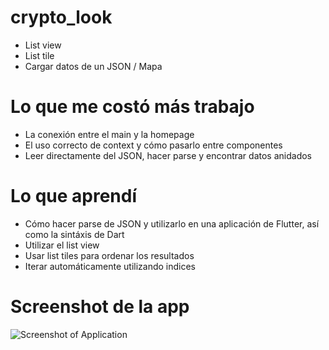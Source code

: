 # crypto_look
* List view
* List tile
* Cargar datos de un JSON / Mapa

# Lo que me costó más trabajo
* La conexión entre el main y la homepage
* El uso correcto de context y cómo pasarlo entre componentes
* Leer directamente del JSON, hacer parse y encontrar datos anidados 

# Lo que aprendí
* Cómo hacer parse de JSON y utilizarlo en una aplicación de Flutter, así como la sintáxis de Dart
* Utilizar el list view
* Usar list tiles para ordenar los resultados
* Iterar automáticamente utilizando indices

# Screenshot de la app
![Screenshot of Application](https://i.imgur.com/b35NcHt.png)
